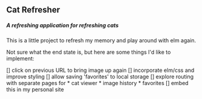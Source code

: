 ## Cat Refresher
##### A refreshing application for refreshing cats

This is a little project to refresh my memory and play around with elm again.

Not sure what the end state is, but here are some things I'd like to implement:

[] click on previous URL to bring image up again
[] incorporate elm/css and improve styling
[] allow saving 'favorites' to local storage
[] explore routing with separate pages for
    * cat viewer
    * image history
    * favorites
[] embed this in my personal site


